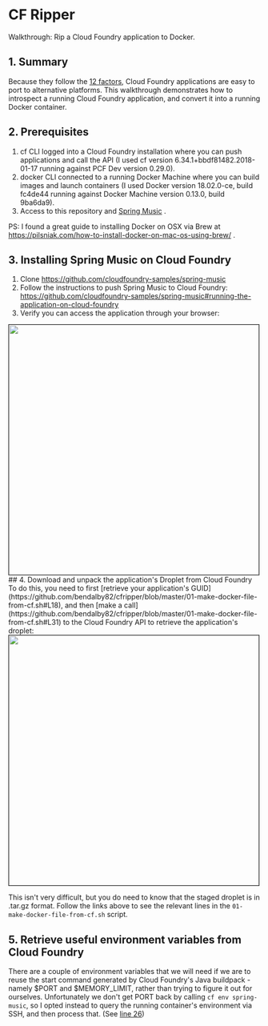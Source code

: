 # CF Ripper
Walkthrough: Rip a Cloud Foundry application to Docker.     
## 1. Summary  
Because they follow the [12 factors](https://12factor.net/), Cloud Foundry applications are easy to port to alternative platforms. This walkthrough demonstrates how to introspect a running Cloud Foundry application, and convert it into a running Docker container.
## 2. Prerequisites
1. cf CLI logged into a Cloud Foundry installation where you can push applications and call the API (I used cf version 6.34.1+bbdf81482.2018-01-17 running against PCF Dev version 0.29.0). 
2. docker CLI connected to a running Docker Machine where you can build images and launch containers (I used Docker version 18.02.0-ce, build fc4de44 running against Docker Machine version 0.13.0, build 9ba6da9). 
3. Access to this repository and [Spring Music](https://github.com/cloudfoundry-samples/spring-music) .  

PS: I found a great guide to installing Docker on OSX via Brew at https://pilsniak.com/how-to-install-docker-on-mac-os-using-brew/ . 
## 3. Installing Spring Music on Cloud Foundry  
1. Clone https://github.com/cloudfoundry-samples/spring-music   
2. Follow the instructions to push Spring Music to Cloud Foundry:   
https://github.com/cloudfoundry-samples/spring-music#running-the-application-on-cloud-foundry   
3. Verify you can access the application through your browser:  
<img src="https://github.com/bendalby82/cfripper/blob/master/images/spring-music-pcfdev.png" width="500px" border="1">   
## 4. Download and unpack the application's Droplet from Cloud Foundry   
To do this, you need to first [retrieve your application's GUID](https://github.com/bendalby82/cfripper/blob/master/01-make-docker-file-from-cf.sh#L18), and then [make a call](https://github.com/bendalby82/cfripper/blob/master/01-make-docker-file-from-cf.sh#L31) to the Cloud Foundry API to retrieve the application's droplet:  
<img src="https://github.com/bendalby82/cfripper/blob/master/images/spring-music-cf-api.png" width="500px" border="1">

This isn't very difficult, but you do need to know that the staged droplet is in .tar.gz format. Follow the links above to see the relevant lines in the `01-make-docker-file-from-cf.sh` script.
## 5. Retrieve useful environment variables from Cloud Foundry
There are a couple of environment variables that we will need if we are to reuse the start command generated by Cloud Foundry's Java buildpack - namely $PORT and $MEMORY_LIMIT, rather than trying to figure it out for ourselves. Unfortunately we don't get PORT back by calling `cf env spring-music`, so I opted instead to query the running container's environment via SSH, and then process that. (See [line 26](https://github.com/bendalby82/cfripper/blob/master/01-make-docker-file-from-cf.sh#L26))


